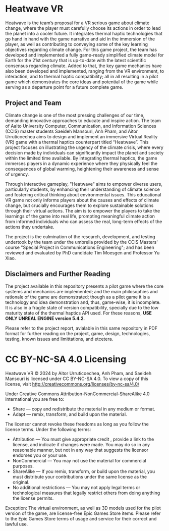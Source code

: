 # Heatwave VR
Heatwave is the team’s proposal for a VR serious game about climate change, where the player must carefully choose its actions in order to lead the planet into a cooler future. It integrates thermal haptic technologies that go hand in hand with the game narrative and aid in the immersion of the player, as well as contributing to conveying some of the key learning objectives regarding climate change. For this game project, the team has developed and implemented a fully game-ready simplified climate model for Earth for the 21st century that is up-to-date with the latest scientific consensus regarding climate. Added to that, the key game mechanics have also been developed and implemented, ranging from the VR environment, to interaction, and to thermal haptic compatibility; all in all resulting in a pilot game which demonstrates the core ideas and potential of the game while serving as a departure point for a future complete game.

## Project and Team
Climate change is one of the most pressing challenges of our time, demanding innovative approaches to educate and inspire action. The team of Aalto University Computer, Communication, and Information Sciences (CCIS) master students Saeideh Mansouri, Anh Pham, and Aitor Urruticoechea aims to design and implement an immersive Virtual Reality (VR) game with a thermal haptics counterpart titled “Heatwave”. This project focuses on illustrating the urgency of the climate crisis, where every decision made by individuals can significantly impact the planet and society within the limited time available. By integrating thermal haptics, the game immerses players in a dynamic experience where they physically feel the consequences of global warming, heightening their awareness and sense of urgency.

Through interactive gameplay, "Heatwave" aims to empower diverse users, particularly students, by enhancing their understanding of climate science and fostering critical thinking about environmental issues. This educational VR game not only informs players about the causes and effects of climate change, but crucially
encourages them to explore sustainable solutions through their virtual actions. The aim is to empower the players to take the learnings of the game into real life, prompting meaningful climate action from informed individuals who can assess the real, long-term effects of the actions they undertake.

The project is the culmination of the research, development, and testing undertook by the team under the umbrella provided by the CCIS Masters' course "Special Project in Communications Engineering"; and has been reviewed and evaluated by PhD candidate Tim Moesgen and Professor Yu Xiao. 

## Disclaimers and Further Reading
The project available in this repository presents a pilot game where the core systems and mechanics are implemented; and  the main philosophies and rationale of the game are demonstrated; though as a pilot game it is a technology and idea demonstration and, thus, game-wise, it is incomplete. It is also in a fragile state of version compatibility, specially due to the low maturity state of the thermal haptics API used. For these reasons, **USE ONLY UNREAL ENGINE version 5.4.2**.

Please refer to the project report, avialable in this same repository in PDF format for further reading on the project, game, design, technologies, testing, known issues and limittations, and etcetera.


# CC BY-NC-SA 4.0 Licensing
Heatwave VR © 2024 by Aitor Urruticoechea, Anh Pham, and Saeideh Mansouri is licensed under CC BY-NC-SA 4.0. To view a copy of this license, visit http://creativecommons.org/licenses/by-nc-sa/4.0/

Under Creative Commons Attribution-NonCommercial-ShareAlike 4.0 International you are free to:
- Share — copy and redistribute the material in any medium or format.
- Adapt — remix, transform, and build upon the material.

The licensor cannot revoke these freedoms as long as you follow the license terms. Under the following terms:

- Attribution — You must give appropriate credit , provide a link to the license, and indicate if changes were made. You may do so in any reasonable manner, but not in any way that suggests the licensor endorses you or your use.
- NonCommercial — You may not use the material for commercial purposes.
- ShareAlike — If you remix, transform, or build upon the material, you must distribute your contributions under the same license as the original.
- No additional restrictions — You may not apply legal terms or technological measures that legally restrict others from doing anything the license permits.

Exception: The virtual environment, as well as 3D models used for the pilot version of the game, are license-free Epic Games Store items. Please refer to the Epic Games Store terms of usage and service for their correct and lawful use.
